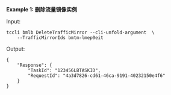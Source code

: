 **Example 1: 删除流量镜像实例**



Input: 

```
tccli bmlb DeleteTrafficMirror --cli-unfold-argument  \
    --TrafficMirrorIds bmtm-lmep0eit
```

Output: 
```
{
    "Response": {
        "TaskId": "123456LBTASKID",
        "RequestId": "4a3d7826-cd61-46ca-9191-40232150e4f6"
    }
}
```


